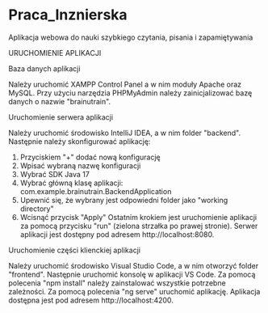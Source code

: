 # Praca_Inznierska
Aplikacja webowa do nauki szybkiego czytania, pisania i zapamiętywania

URUCHOMIENIE APLIKACJI

Baza danych aplikacji

Należy uruchomić XAMPP Control Panel a w nim moduły Apache oraz MySQL.
Przy użyciu narzędzia PHPMyAdmin należy zainicjalizować bazę danych o nazwie "brainutrain".

Uruchomienie serwera aplikacji

Należy uruchomić środowisko IntelliJ IDEA, a w nim folder "backend". 
Następnie należy skonfigurować aplikację:
1. Przyciskiem "+" dodać nową konfigurację
2. Wpisać wybraną nazwę konfiguracji
3. Wybrać SDK Java 17
4. Wybrać główną klasę aplikacji: com.example.brainutrain.BackendApplication
5. Upewnić się, że wybrany jest odpowiedni folder jako "working directory"
6. Wcisnąć przycisk "Apply"
Ostatnim krokiem jest uruchomienie aplikacji za pomocą przycisku "run" (zielona strzałka po prawej stronie).
Serwer aplikacji jest dostępny pod adresem http://localhost:8080.

Uruchomienie części klienckiej aplikacji

Należy uruchomić środowisko Visual Studio Code, a w nim otworzyć folder "frontend".
Następnie uruchomić konsolę w aplikacji VS Code.
Za pomocą polecenia "npm install" należy zainstalować wszystkie potrzebne zależności.
Za pomocą polecenia "ng serve" uruchomić aplikację. 
Aplikacja dostępna jest pod adresem http://localhost:4200.